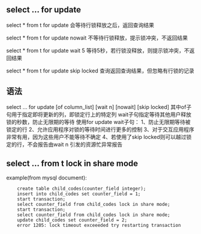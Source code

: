 select ... for update
----

select * from t for update 会等待行锁释放之后，返回查询结果

select * from t for update nowait 不等待行锁释放，提示锁冲突，不返回结果

select * from t for update wait 5 等待5秒，若行锁没释放，则提示锁冲突，不返回结果

select * from t for update skip locked 查询返回查询结果，但忽略有行锁的记录


语法
----

select ... for update [of column_list] [wait n] [nowait] [skip locked] 其中of子句用于指定即将更新的列，即锁定行上的特定列
wait子句指定等待其他用户释放锁的秒数，防止无限期的等待
使用for update wait子句：
	1、防止无限期等待被锁定的行
	2、允许应用程序对锁的等待时间进行更多的控制
	3、对于交互应用程序非常有用，因为这些用户不能等待不确定
	4、若使用了skip locked则可以越过锁定的行，不会报告由wait n 引发的资源忙异常报告


select ... from t lock in share mode
----

example(from mysql document):

		create table child_codes(counter_field integer);
		insert into child_codes set counter_field = 1;
		start transaction;
		select counter_field from child_codes lock in share mode;
		start transaction;
		select counter_field from child_codes lock in share mode;
		update child_codes set counter_field = 2;
		error 1205: lock timeout exceeeded try restarting transaction





